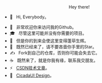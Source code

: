 <!--
**laibin-wang/laibin-wang** is a ✨ _special_ ✨ repository because its `README.md` (this file) appears on your GitHub profile.

Here are some ideas to get you started:

- 🔭 I’m currently working on ...
- 🌱 I’m currently learning ...
- 👯 I’m looking to collaborate on ...
- 🤔 I’m looking for help with ...
- 💬 Ask me about ...
- 📫 How to reach me: ...
- 😄 Pronouns: ...
- ⚡ Fun fact: ...
-->

<p align = "center">
  <!-- <h2> <img src = "https://komarev.com/ghpvc/?username=laibin-wang" >--> Hey there!</h2>
</p>

 - 🔭 &nbsp; Hi, Everybody。</p>
 - 🤔 &nbsp; 非常欢迎你来访问我的Github。
 - 🎓 &nbsp; 尽管这里可能并没有你需要的项目。
 - 💼 &nbsp; 但是你的到来会使这里变得蓬荜生辉。
 - 🌱 &nbsp; 既然已经来了，请不要吝啬你手里的Star。
 - ✍️ &nbsp; Fork到自己的仓库，否则你可能会失去它。
 - ☕ &nbsp; 既然来了，就是你我有缘，联系我交朋友。
 - ⚡ &nbsp; [CSDN技术文章](https://wanglaibin.blog.csdn.net)。
 - 👯 &nbsp; [CicadaUI Design](https://laibin-wang.github.io)。

<br><br>
<!--<p align = "center">
  <img src = "https://github-readme-stats.vercel.app/api?username=laibin-wang&count_private=true&show_icons=true&line_height=27" width="100%">
</p>
<p align = "center">
  <img src = "https://github-readme-stats.vercel.app/api/top-langs/?username=laibin-wang" width="100%">
</p>

<!-- <p align = "center">
  <a href="https://github.com/laibin-wang/socket-heart">
    <img align="center" src="https://github-readme-stats.vercel.app/api/pin/?username=laibin-wang&repo=socket-heart" />
  </a>
</p>
<p align = "center">
  <a href="https://github.com/laibin-wang/aurora-ui">
    <img align="center" src="https://github-readme-stats.vercel.app/api/pin/?username=laibin-wang&repo=aurora-ui" />
  </a>
</p>

<p align = "center">
 <img src="https://activity-graph.herokuapp.com/graph?username=laibin-wang">
</p>
<br><br>
<p align = "center">
  <img src = "https://github-readme-streak-stats.herokuapp.com/?user=laibin-wang" width="100%">
</p>

<br><br><br><br>
 -->
